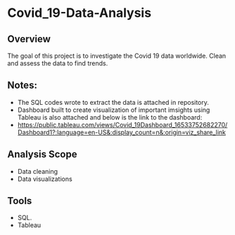 # Covid_19-Data-Analysis


## Overview
The goal of this project is to investigate the Covid 19 data worldwide. Clean and assess the data to find trends.


## Notes:
- The SQL codes wrote to extract the data is attached in repository.
- Dashboard built to create visualization of important imsights using Tableau is also attached and below is the link to the dashboard: 
- https://public.tableau.com/views/Covid_19Dashboard_16533752682270/Dashboard1?:language=en-US&:display_count=n&:origin=viz_share_link 


## Analysis Scope
- Data cleaning
- Data visualizations

## Tools
- SQL.
- Tableau
